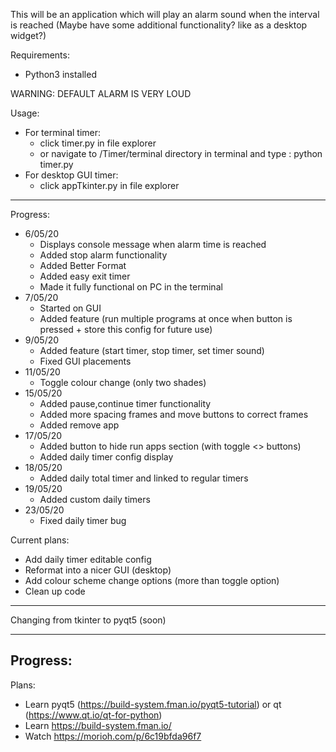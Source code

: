 This will be an application which will play an alarm sound when the interval is reached
(Maybe have some additional functionality? like as a desktop widget?)

Requirements: 
- Python3 installed

WARNING: DEFAULT ALARM IS VERY LOUD

Usage:
- For terminal timer:
    - click timer.py in file explorer
    - or navigate to /Timer/terminal directory in terminal and type : python timer.py 
- For desktop GUI timer:
    - click appTkinter.py in file explorer

-----------------------------------------------------------------

Progress: 
- 6/05/20
    - Displays console message when alarm time is reached
    - Added stop alarm functionality
    - Added Better Format 
    - Added easy exit timer
    - Made it fully functional on PC in the terminal
- 7/05/20
    - Started on GUI
    - Added feature (run multiple programs at once when button is pressed + store this config for future use)
- 9/05/20
    - Added feature (start timer, stop timer, set timer sound)
    - Fixed GUI placements
- 11/05/20
    - Toggle colour change (only two shades)
- 15/05/20
    - Added pause,continue timer functionality
    - Added more spacing frames and move buttons to correct frames
    - Added remove app
- 17/05/20
    - Added button to hide run apps section (with toggle <> buttons)
    - Added daily timer config display
- 18/05/20 
    - Added daily total timer and linked to regular timers
- 19/05/20
    - Added custom daily timers
- 23/05/20
    - Fixed daily timer bug


Current plans:
- Add daily timer editable config
- Reformat into a nicer GUI (desktop)
- Add colour scheme change options (more than toggle option)
- Clean up code
---------------------------------------------------------------------

Changing from tkinter to pyqt5 (soon)

---------------------------------------------------------------------
Progress:
-

Plans:
- Learn pyqt5 (https://build-system.fman.io/pyqt5-tutorial) or qt (https://www.qt.io/qt-for-python)
- Learn https://build-system.fman.io/
- Watch https://morioh.com/p/6c19bfda96f7
